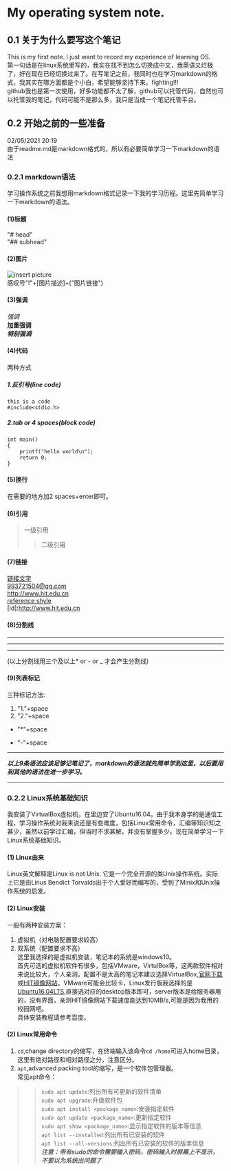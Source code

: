 # My operating system note.
## 0.1 关于为什么要写这个笔记
This is my first note. I just want to record my experience of learning OS.  
第一句话是在linux系统里写的，我实在找不到怎么切换成中文，我英语又烂极了，好在现在已经切换过来了。在写笔记之前，我同时也在学习markdown的格式，我其实在哪方面都是个小白，希望能够坚持下来。fighting!!!  
github我也是第一次使用，好多功能都不太了解，github可以托管代码，自然也可以托管我的笔记，代码可能不是那么多，我只是当成一个笔记托管平台。
## 0.2 开始之前的一些准备
02/05/2021 20:19  
由于readme.md是markdown格式的，所以有必要简单学习一下markdown的语法
### 0.2.1 markdown语法
学习操作系统之前我想用markdown格式记录一下我的学习历程。这里先简单学习一下markdown的语法。
#### (1)标题
"# head"  
"## subhead"
#### (2)图片
![insert picture](http://www.hit.edu.cn/_upload/article/images/c4/6d/cd373ba64525bccbf69d980fd7f3/2989e504-25fb-422f-aaaf-46079b41746a.jpg)  
感叹号"!"+[图片描述]+("图片链接")
#### (3)强调
*强调*  
**加重强调**  
***特别强调***
#### (4)代码
两种方式  
##### 1.反引号(line code)
`this is a code`  
`#include<stdio.h>`  
##### 2.tab or 4 spaces(block code)
	int main()
	{
		printf("hello world\n");
		return 0;
	}
#### (5)换行
在需要的地方加2 spaces+enter即可。
#### (6)引用
>一级引用  
>>二级引用
#### (7)链接
[链接文字](http://www.hit.edu.cn)  
<993721504@qq.com>  
<http://www.hit.edu.cn>  
[reference shyle](id)  
[id]:http://www.hit.edu.cn   
#### (8)分割线
***  
---  
___  
(以上分割线用三个及以上* or - or _ 才会产生分割线)      
#### (9)列表标记
三种标记方法:  
1. "1."+space  
2. "2."+space  
* "*"+space  
- "-"+space  
***
***以上9条语法应该足够记笔记了，markdown的语法就先简单学到这里，以后要用到其他的语法在进一步学习。***
***
### 0.2.2 Linux系统基础知识
我安装了VirtualBox虚拟机，在里边安了Ubuntu16.04。由于我本身学的是通信工程，学习操作系统对我来说还是有些难度，包括Linux常用命令，汇编等知识知之甚少，虽然以前学过汇编，但当时不求甚解，并没有掌握多少。现在简单学习一下Linux系统基础知识。
#### (1) Linux由来
Linux英文解释是Linux is not Unix. 它是一个完全开源的类Unix操作系统。实际上它是由Linus Bendict Torvalds出于个人爱好而编写的，受到了Minix和Unix操作系统的启发。
#### (2) Linux安装
一般有两种安装方案：  
1. 虚拟机（对电脑配置要求较高）  
2. 双系统（配置要求不高）  
这里我选择的是虚拟机安装，笔记本的系统是windows10。  
首先可选的虚拟机软件有很多，包括VMware，VirtulBox等，这两款软件相对来说比较大，个人亲测，配置不是太高的笔记本建议选择VirtualBox,[官网下载](https://download.virtualbox.org/virtualbox/6.1.22/VirtualBox-6.1.22-144080-Win.exe)或[HIT镜像网站](https://mirrors.hit.edu.cn/virtualbox/)，VMware可能会比较卡，Linux发行版我选择的是[Ubuntu16.04LTS](https://mirrors.hit.edu.cn/#/home),直接选对应的desktop版本即可，server版本是给服务器用的，没有界面，亲测HIT镜像网站下载速度能达到10MB/s,可能是因为我用的校园网吧。  
具体安装教程请参考百度。
#### (2) Linux常用命令
1. `cd`,change directory的缩写，在终端输入该命令`cd /home`可进入home目录，这里有绝对路径和相对路径之分，注意区分。
2. `apt`,advanced packing tool的缩写，是一个软件包管理器。  
常见apt命令：  
>>`sudo apt update`:列出所有可更新的软件清单  
>>`sudo apt upgrade`:升级软件包  
>>`sudo apt install <package_name>`:安装指定软件  
>>`sudo apt update <package_name>`:更新指定软件  
>>`sudo apt show <package_name>`:显示指定软件的版本等信息  
>>`apt list --installed`:列出所有已安装的软件  
>>`apt list --all-versions`:列出所有已安装的软件的版本信息  
***注意：带有sudo的命令需要输入密码，密码输入时屏幕上不显示，不要以为系统出问题了***
